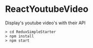 # ReactYoutubeVideo
Display's youtube video's with their API


```
> cd ReduxSimpleStarter
> npm install
> npm start
```
